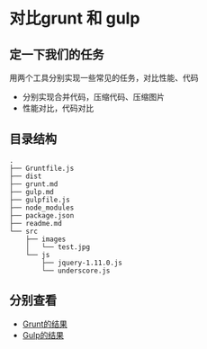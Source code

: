# 对比grunt 和 gulp

## 定一下我们的任务

用两个工具分别实现一些常见的任务，对比性能、代码

* 分别实现合并代码，压缩代码、压缩图片
* 性能对比，代码对比

## 目录结构

```
.
├── Gruntfile.js
├── dist
├── grunt.md
├── gulp.md
├── gulpfile.js
├── node_modules
├── package.json
├── readme.md
└── src
    ├── images
    │   └── test.jpg
    └── js
        ├── jquery-1.11.0.js
        └── underscore.js
```

## 分别查看

* [Grunt的结果](grunt.md)
* [Gulp的结果](gulp.md)

